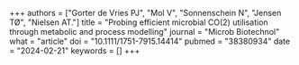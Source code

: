 +++
authors = ["Gorter de Vries PJ", "Mol V", "Sonnenschein N", "Jensen TØ", "Nielsen AT."]
title = "Probing efficient microbial CO(2) utilisation through metabolic and process modelling"
journal = "Microb Biotechnol"
what = "article"
doi = "10.1111/1751-7915.14414"
pubmed = "38380934"
date = "2024-02-21"
keywords = []
+++

